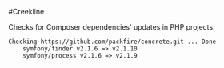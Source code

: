#Creekline

Checks for Composer dependencies' updates in PHP projects.

    Checking https://github.com/packfire/concrete.git ... Done
        symfony/finder v2.1.6 => v2.1.10
        symfony/process v2.1.6 => v2.1.9